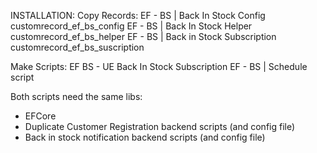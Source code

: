 INSTALLATION:
Copy Records:
EF - BS | Back In Stock Config	 	customrecord_ef_bs_config
EF - BS | Back In Stock Helper	 	customrecord_ef_bs_helper
EF - BS | Back in Stock Subscription	 	customrecord_ef_bs_suscription

Make Scripts:
EF BS - UE Back In Stock Subscription
EF - BS | Schedule script

Both scripts need the same libs:
- EFCore
- Duplicate Customer Registration backend scripts (and config file)
- Back in stock notification backend scripts (and config file)
